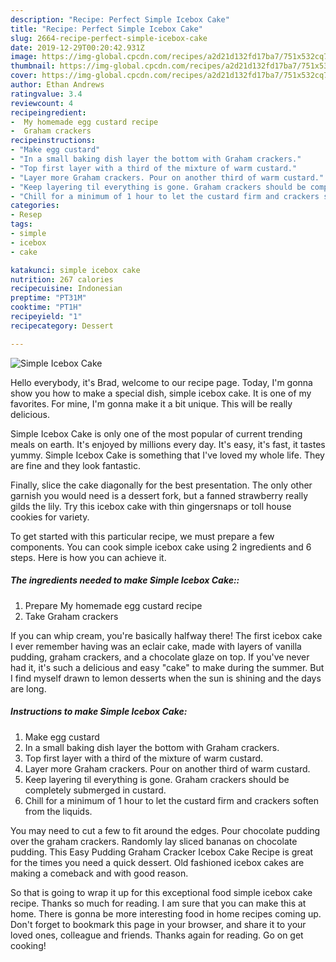 ```yaml
---
description: "Recipe: Perfect Simple Icebox Cake"
title: "Recipe: Perfect Simple Icebox Cake"
slug: 2664-recipe-perfect-simple-icebox-cake
date: 2019-12-29T00:20:42.931Z
image: https://img-global.cpcdn.com/recipes/a2d21d132fd17ba7/751x532cq70/simple-icebox-cake-recipe-main-photo.jpg
thumbnail: https://img-global.cpcdn.com/recipes/a2d21d132fd17ba7/751x532cq70/simple-icebox-cake-recipe-main-photo.jpg
cover: https://img-global.cpcdn.com/recipes/a2d21d132fd17ba7/751x532cq70/simple-icebox-cake-recipe-main-photo.jpg
author: Ethan Andrews
ratingvalue: 3.4
reviewcount: 4
recipeingredient:
-  My homemade egg custard recipe
-  Graham crackers
recipeinstructions:
- "Make egg custard"
- "In a small baking dish layer the bottom with Graham crackers."
- "Top first layer with a third of the mixture of warm custard."
- "Layer more Graham crackers. Pour on another third of warm custard."
- "Keep layering til everything is gone. Graham crackers should be completely submerged in custard."
- "Chill for a minimum of 1 hour to let the custard firm and crackers soften from the liquids."
categories:
- Resep
tags:
- simple
- icebox
- cake

katakunci: simple icebox cake
nutrition: 267 calories
recipecuisine: Indonesian
preptime: "PT31M"
cooktime: "PT1H"
recipeyield: "1"
recipecategory: Dessert

---
```



![Simple Icebox Cake](https://img-global.cpcdn.com/recipes/a2d21d132fd17ba7/751x532cq70/simple-icebox-cake-recipe-main-photo.jpg)

Hello everybody, it's Brad, welcome to our recipe page. Today, I'm gonna show you how to make a special dish, simple icebox cake. It is one of my favorites. For mine, I'm gonna make it a bit unique. This will be really delicious.

Simple Icebox Cake is only one of the most popular of current trending meals on earth. It's enjoyed by millions every day. It's easy, it's fast, it tastes yummy. Simple Icebox Cake is something that I've loved my whole life. They are fine and they look fantastic.

Finally, slice the cake diagonally for the best presentation. The only other garnish you would need is a dessert fork, but a fanned strawberry really gilds the lily. Try this icebox cake with thin gingersnaps or toll house cookies for variety.


To get started with this particular recipe, we must prepare a few components. You can cook simple icebox cake using 2 ingredients and 6 steps. Here is how you can achieve it.

##### The ingredients needed to make Simple Icebox Cake::

1. Prepare  My homemade egg custard recipe
1. Take  Graham crackers


If you can whip cream, you&#39;re basically halfway there! The first icebox cake I ever remember having was an eclair cake, made with layers of vanilla pudding, graham crackers, and a chocolate glaze on top. If you&#39;ve never had it, it&#39;s such a delicious and easy &#34;cake&#34; to make during the summer. But I find myself drawn to lemon desserts when the sun is shining and the days are long. 

##### Instructions to make Simple Icebox Cake:

1. Make egg custard
1. In a small baking dish layer the bottom with Graham crackers.
1. Top first layer with a third of the mixture of warm custard.
1. Layer more Graham crackers. Pour on another third of warm custard.
1. Keep layering til everything is gone. Graham crackers should be completely submerged in custard.
1. Chill for a minimum of 1 hour to let the custard firm and crackers soften from the liquids.


You may need to cut a few to fit around the edges. Pour chocolate pudding over the graham crackers. Randomly lay sliced bananas on chocolate pudding. This Easy Pudding Graham Cracker Icebox Cake Recipe is great for the times you need a quick dessert. Old fashioned icebox cakes are making a comeback and with good reason. 

So that is going to wrap it up for this exceptional food simple icebox cake recipe. Thanks so much for reading. I am sure that you can make this at home. There is gonna be more interesting food in home recipes coming up. Don't forget to bookmark this page in your browser, and share it to your loved ones, colleague and friends. Thanks again for reading. Go on get cooking!
